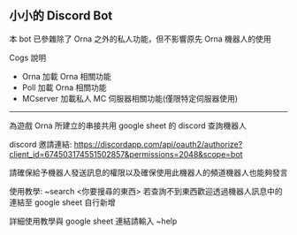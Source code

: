 ## 小小的 Discord Bot

本 bot 已參雜除了 Orna 之外的私人功能，但不影響原先 Orna 機器人的使用

Cogs 說明

-   Orna 加載 Orna 相關功能
-   Poll 加載 Orna 相關功能
-   MCserver 加載私人 MC 伺服器相關功能(僅限特定伺服器使用)

---

為遊戲 Orna 所建立的串接共用 google sheet 的 discord 查詢機器人

discord 邀請連結: https://discordapp.com/api/oauth2/authorize?client_id=674503174551502857&permissions=2048&scope=bot

請確保給予機器人發送訊息的權限以及確保使用此機器人的頻道機器人也能夠發言

使用教學: ~search <你要搜尋的東西>
若查詢不到東西歡迎透過機器人訊息中的連結至 google sheet 自行新增

詳細使用教學與 google sheet 連結請輸入 ~help
